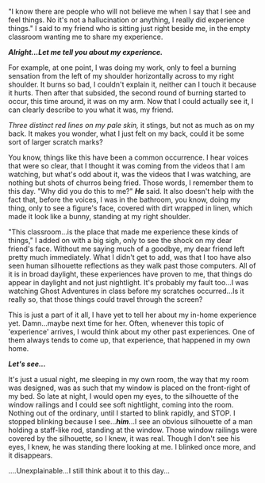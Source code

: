 "I know there are people who will not believe me when I say that I see and feel things. No it's not a hallucination or anything, I really did experience things." I said to my friend who is sitting just right beside me, in the empty classroom wanting me to share my experience.

***Alright...Let me tell you about my experience.***

For example, at one point, I was doing my work, only to feel a burning sensation from the left of my shoulder horizontally across to my right shoulder. It burns so bad, I couldn't explain it, neither can I touch it because it hurts. Then after that subsided, the second round of burning started to occur, this time around, it was on my arm. Now that I could actually see it, I can clearly describe to you what it was, my friend. 

*Three distinct red lines on my pale skin,* it stings, but not as much as on my back. It makes you wonder, what I just felt on my back, could it be some sort of larger scratch marks? 

You know, things like this have been a common occurrence. I hear voices that were so clear, that I thought it was coming from the videos that I am watching, but what's odd about it, was the videos that I was watching, are nothing but shots of churros being fried. Those words, I remember them to this day. "Why did you do this to me?" ***He*** said. It also doesn't help with the fact that, before the voices, I was in the bathroom, you know, doing my thing, only to see a figure's face, covered with dirt wrapped in linen, which made it look like a bunny, standing at my right shoulder. 

"This classroom...is the place that made me experience these kinds of things," I added on with a big sigh, only to see the shock on my dear friend's face. Without me saying much of a goodbye, my dear friend left pretty much immediately. What I didn't get to add, was that I too have also seen human silhouette reflections as they walk past those computers. All of it is in broad daylight, these experiences have proven to me, that things do appear in daylight and not just nightlight. It's probably my fault too...I was watching Ghost Adventures in class before my scratches occurred...Is it really so, that those things could travel through the screen?

This is just a part of it all, I have yet to tell her about my in-home experience yet. Damn...maybe next time for her. Often, whenever this topic of 'experience' arrives, I would think about my other past experiences. One of them always tends to come up, that experience, that happened in my own home. 

***Let's see...***

It's just a usual night, me sleeping in my own room, the way that my room was designed, was as such that my window is placed on the front-right of my bed. So late at night, I would open my eyes, to the silhouette of the window railings and I could see soft nightlight, coming into the room. Nothing out of the ordinary, until I started to blink rapidly, and STOP. I stopped blinking because I see...***him***...I see an obvious silhouette of a man holding a staff-like rod, standing at the window. Those window railings were covered by the silhouette, so I knew, it was real. Though I don't see his eyes, I knew, he was standing there looking at me. I blinked once more, and it disappears. 

....Unexplainable...I still think about it to this day...